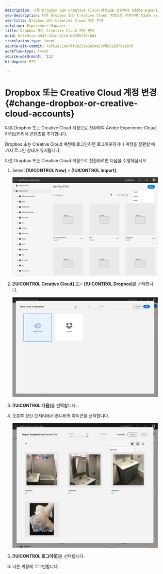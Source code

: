 ```yaml
---
description: 다른 Dropbox 또는 Creative Cloud 계정으로 전환하여 Adobe Experience Cloud 라이브러리에 콘텐츠를 추가합니다.
seo-description: 다른 Dropbox 또는 Creative Cloud 계정으로 전환하여 Adobe Experience Cloud 라이브러리에 콘텐츠를 추가합니다.
seo-title: Dropbox 또는 Creative Cloud 계정 변경
solution: Experience Manager
title: Dropbox 또는 Creative Cloud 계정 변경
uuid: bc8c9cce-a543-42cc-81cd-b9995f26c8d4
translation-type: tm+mt
source-git-commit: 78f62e51e07df88252e6e54ec8f0b620d739e07b
workflow-type: tm+mt
source-wordcount: '131'
ht-degree: 97%

---
```



# Dropbox 또는 Creative Cloud 계정 변경{#change-dropbox-or-creative-cloud-accounts}

다른 Dropbox 또는 Creative Cloud 계정으로 전환하여 Adobe Experience Cloud 라이브러리에 콘텐츠를 추가합니다.

Dropbox 또는 Creative Cloud 계정에 로그인하면 로그아웃하거나 계정을 전환할 때까지 로그인 상태가 유지됩니다.

다른 Dropbox 또는 Creative Cloud 계정으로 전환하려면 다음을 수행하십시오.

1. Select **[!UICONTROL New]** > **[!UICONTROL Import]**.

   ![](assets/library_new_folder_upload.png)

1. **[!UICONTROL Creative Cloud]** 또는 **[!UICONTROL Dropbox]**&#x200B;를 선택합니다.

   ![](assets/library_import_cc.png)

1. **[!UICONTROL 다음]**&#x200B;을 선택합니다.
1. 오른쪽 상단 모서리에서 톱니바퀴 아이콘을 선택합니다.

   ![](assets/library_switch_accounts.png)

1. **[!UICONTROL 로그아웃]**&#x200B;을 선택합니다.
1. 다른 계정에 로그인합니다.

